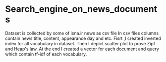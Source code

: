 # Search_engine_on_news_documents
Dataset is collected by some of isna.ir news as csv file
In csv files columns contain news title, content, appearance day and etc.
Fisrt ,I created inverted index for all vocabulary in dataset. Then I depict scatter plot to prove Zipf and Heap's law. At the end I created a vector for each document and query which contain tf-idf of each vocabulary.
